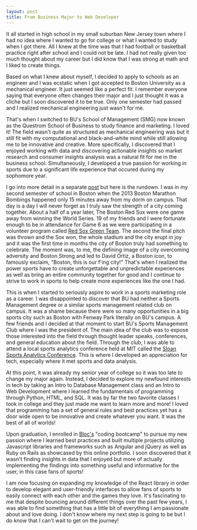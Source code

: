 ```yaml
---
layout: post
title: From Business Major to Web Developer
---
```


It all started in high school in my small suburban New Jersey town where I had no idea where I wanted to go for college or what I wanted to study when I got there. All I knew at the time was that I had football or basketball practice right after school and I could not be late. I had not really given too much thought about my career but I did know that I was strong at math and I liked to create things. 

Based on what I knew about myself, I decided to apply to schools as an engineer and I was ecstatic when I got accepted to Boston University as a mechanical engineer. It just seemed like a perfect fit. I remember everyone saying that everyone often changes their major and I just thought it was a cliche but I soon discovered it to be true. Only one semester had passed and I realized mechanical engineering just wasn't for me. 

That's when I switched to BU's School of Management (SMG) now known as the Questrom School of Business to study finance and marketing. I loved it! The field wasn't quite as structured as mechanical engineering was but it still fit with my computational and black-and-white mind while still allowing me to be innovative and creative. More specifically, I discovered that I enjoyed working with data and discovering actionable insights so market research and consumer insights analysis was a natural fit for me in the business school. Simultaneously, I developed a true passion for working in sports due to a significant life experience that occured during my sophomore year. 

I go into more detail in a separate [post](http://sam-rosenshein.com/2016/06/29/why-i-love-sports.html "Why I Love Sports Today") but here is the rundown. I was in my second semester of school in Boston when the 2013 Boston Marathon Bombings happened only 15 minutes away from my dorm on campus. That day is a day I will never forget as I truly saw the strength of a city coming together. About a half of a year later, The Boston Red Sox were one game away from winning the World Series. 19 of my friends and I were fortunate enough to be in attendance for Game 6 as we were participating in a volunteer program called [Red Sox Green Team](http://boston.redsox.mlb.com/bos/ballpark/gogreen.jsp "Red Sox Green Initiatives"). The second the final pitch was thrown and the Sox won, the whole stadium and the city erupt in joy and it was the first time in months the city of Boston truly had something to celebrate. The moment was, to me, the defining image of a city overcoming adversity and Boston Strong and led to David Ortiz, a Boston icon, to famously exclaim, "Boston, this is our f'ing city!" That's when I realized the power sports have to create unforgettable and unpredictable experiences as well as bring an entire community together for good and I continue to strive to work in sports to help create more experiences like the one I had.

This is when I started to seriously aspire to work in a sports marketing role as a career. I was disappointed to discover that BU had neither a Sports Management degree or a similar sports management related club on campus. It was a shame because there were so many opportunities in a big sports city such as Boston with Fenway Park literally on BU's campus. A few friends and I decided at that moment to start BU's Sports Management Club where I was the president of. The main idea of the club was to expose those interested into the field through thought leader speaks, conferences, and general education about the field. Through the club, I was able to attend a local sports analytics conference held at MIT called the [Sloan Sports Analytics Conference](http://www.sloansportsconference.com/ "Sloan Conference"). This is where I developed an appreciation for tech, especially where it met sports and data analysis. 

At this point, it was already my senior year of college so it was too late to change my major again. Instead, I decided to explore my newfound interests in tech by taking an Intro to Database Management class and an Intro to Web Development where I learned the fundamentals of programming through Python, HTML, and SQL. It was by far the two favorite classes I took in college and they just made me want to learn more and more! I loved that programming has a set of general rules and best practices yet has a door wide open to be innovative and create whatever you want. It was the best of all of worlds!

Upon graduation, I enrolled in [Bloc's](http://bloc.io "Bloc") "coding bootcamp" to pursue my new passion where I learned best practices and built multiple projects utilizing Javascript libraries and frameworks such as Angular and jQuery as well as Ruby on Rails as showcased by this online portfolio. I soon discovered that it wasn't finding insights in data that I enjoyed but more of actually implementing the findings into something useful and informative for the user, in this case fans of sports! 

I am now focusing on expanding my knowledge of the React library in order to develop elegant and user-friendly interfaces to allow fans of sports to easily connect with each other and the games they love. It's fascinating to me that despite bouncing around different things over the past few years, I was able to find something that has a little bit of everything I am passionate about and love doing. I don't know where my next step is going to be but I do know that I can't wait to get on the journey!